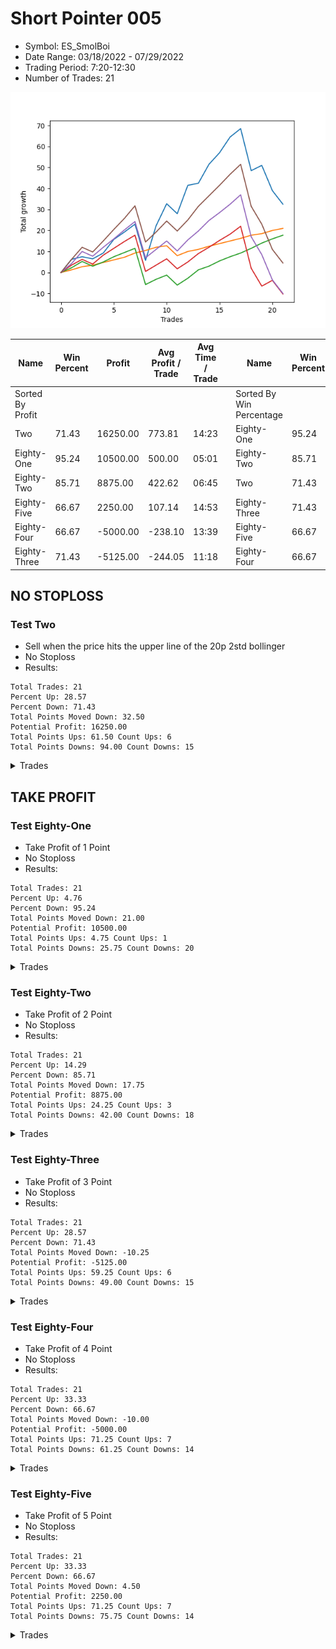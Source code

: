 # Short Pointer 005 
- Symbol: ES_SmolBoi
- Date Range: 03/18/2022 - 07/29/2022
- Trading Period: 7:20-12:30
- Number of Trades: 21

![Plot](ShortPointer005ES_SmolBoi.png)

| Name | Win Percent | Profit | Avg Profit / Trade | Avg Time / Trade |      | Name | Win Percent | Profit | Avg Profit / Trade | Avg Time / Trade |
| ---- | ----------- | ------ | ------------------ | ---------------- | ---- | ---- | ----------- | ------ | ------------------ | ---------------- |
| Sorted By <br> Profit | | | | | | Sorted By <br> Win Percentage ||||
| Two | 71.43 | 16250.00 | 773.81 | 14:23 |     | Eighty-One | 95.24 | 10500.00 | 500.00 | 05:01 |
| Eighty-One | 95.24 | 10500.00 | 500.00 | 05:01 |     | Eighty-Two | 85.71 | 8875.00 | 422.62 | 06:45 |
| Eighty-Two | 85.71 | 8875.00 | 422.62 | 06:45 |     | Two | 71.43 | 16250.00 | 773.81 | 14:23 |
| Eighty-Five | 66.67 | 2250.00 | 107.14 | 14:53 |     | Eighty-Three | 71.43 | -5125.00 | -244.05 | 11:18 |
| Eighty-Four | 66.67 | -5000.00 | -238.10 | 13:39 |     | Eighty-Five | 66.67 | 2250.00 | 107.14 | 14:53 |
| Eighty-Three | 71.43 | -5125.00 | -244.05 | 11:18 |     | Eighty-Four | 66.67 | -5000.00 | -238.10 | 13:39 |

## NO STOPLOSS

### Test Two
* Sell when the price hits the upper line of the 20p 2std bollinger
* No Stoploss
* Results:
```
Total Trades: 21
Percent Up: 28.57
Percent Down: 71.43
Total Points Moved Down: 32.50
Potential Profit: 16250.00
Total Points Ups: 61.50 Count Ups: 6
Total Points Downs: 94.00 Count Downs: 15
```

<details><summary>Trades</summary>

<code>In: 2022-03-21 08:30:00		Out: 2022-03-21 08:36:05		Total Position Time: 06:05		Total Move Down: 6.25		Total to Date: 6.25</code> <br />
<code>In: 2022-03-21 11:32:00		Out: 2022-03-21 11:42:15		Total Position Time: 10:15		Total Move Down: 1.25		Total to Date: 7.50</code> <br />
<code>In: 2022-03-28 10:33:00		Out: 2022-03-28 10:55:00		Total Position Time: 22:00		Total Move Down: -1.00		Total to Date: 6.50</code> <br />
<code>In: 2022-03-29 08:03:00		Out: 2022-03-29 08:13:30		Total Position Time: 10:30		Total Move Down: 2.75		Total to Date: 9.25</code> <br />
<code>In: 2022-04-06 07:26:00		Out: 2022-04-06 07:34:10		Total Position Time: 08:10		Total Move Down: 6.50		Total to Date: 15.75</code> <br />
<code>In: 2022-04-11 10:09:00		Out: 2022-04-11 10:19:05		Total Position Time: 10:05		Total Move Down: 3.50		Total to Date: 19.25</code> <br />
<code>In: 2022-04-11 11:58:00		Out: 2022-04-11 12:05:05		Total Position Time: 07:05		Total Move Down: 3.75		Total to Date: 23.00</code> <br />
<code>In: 2022-04-25 12:28:00		Out: 2022-04-25 12:46:00		Total Position Time: 18:00		Total Move Down: -17.25		Total to Date: 5.75</code> <br />
<code>In: 2022-05-05 10:11:00		Out: 2022-05-05 10:16:35		Total Position Time: 05:35		Total Move Down: 16.50		Total to Date: 22.25</code> <br />
<code>In: 2022-05-10 10:11:00		Out: 2022-05-10 10:24:00		Total Position Time: 13:00		Total Move Down: 10.50		Total to Date: 32.75</code> <br />
<code>In: 2022-05-17 09:31:00		Out: 2022-05-17 10:00:55		Total Position Time: 29:55		Total Move Down: -4.75		Total to Date: 28.00</code> <br />
<code>In: 2022-05-19 07:26:00		Out: 2022-05-19 07:27:40		Total Position Time: 01:40		Total Move Down: 13.50		Total to Date: 41.50</code> <br />
<code>In: 2022-05-23 07:38:00		Out: 2022-05-23 07:51:15		Total Position Time: 13:15		Total Move Down: 1.00		Total to Date: 42.50</code> <br />
<code>In: 2022-06-01 08:01:00		Out: 2022-06-01 08:15:50		Total Position Time: 14:50		Total Move Down: 9.00		Total to Date: 51.50</code> <br />
<code>In: 2022-06-03 09:08:00		Out: 2022-06-03 09:19:10		Total Position Time: 11:10		Total Move Down: 5.50		Total to Date: 57.00</code> <br />
<code>In: 2022-06-10 10:54:00		Out: 2022-06-10 11:01:00		Total Position Time: 07:00		Total Move Down: 7.50		Total to Date: 64.50</code> <br />
<code>In: 2022-06-10 11:27:00		Out: 2022-06-10 11:40:10		Total Position Time: 13:10		Total Move Down: 4.00		Total to Date: 68.50</code> <br />
<code>In: 2022-06-30 08:02:00		Out: 2022-06-30 08:31:55		Total Position Time: 29:55		Total Move Down: -20.00		Total to Date: 48.50</code> <br />
<code>In: 2022-07-05 08:53:00		Out: 2022-07-05 09:03:50		Total Position Time: 10:50		Total Move Down: 2.50		Total to Date: 51.00</code> <br />
<code>In: 2022-07-22 12:00:00		Out: 2022-07-22 12:29:55		Total Position Time: 29:55		Total Move Down: -12.00		Total to Date: 39.00</code> <br />
<code>In: 2022-07-29 10:58:00		Out: 2022-07-29 11:27:55		Total Position Time: 29:55		Total Move Down: -6.50		Total to Date: 32.50</code> <br />


</details>

## TAKE PROFIT

### Test Eighty-One
* Take Profit of 1 Point
* No Stoploss
* Results:
```
Total Trades: 21
Percent Up: 4.76
Percent Down: 95.24
Total Points Moved Down: 21.00
Potential Profit: 10500.00
Total Points Ups: 4.75 Count Ups: 1
Total Points Downs: 25.75 Count Downs: 20
```

<details><summary>Trades</summary>

<code>In: 2022-03-21 08:30:00		Out: 2022-03-21 08:30:35		Total Position Time: 00:35		Total Move Down: 1.25		Total to Date: 1.25</code> <br />
<code>In: 2022-03-21 11:32:00		Out: 2022-03-21 11:35:45		Total Position Time: 03:45		Total Move Down: 1.50		Total to Date: 2.75</code> <br />
<code>In: 2022-03-28 10:33:00		Out: 2022-03-28 10:57:00		Total Position Time: 24:00		Total Move Down: 0.75		Total to Date: 3.50</code> <br />
<code>In: 2022-03-29 08:03:00		Out: 2022-03-29 08:06:00		Total Position Time: 03:00		Total Move Down: 1.25		Total to Date: 4.75</code> <br />
<code>In: 2022-04-06 07:26:00		Out: 2022-04-06 07:27:45		Total Position Time: 01:45		Total Move Down: 1.25		Total to Date: 6.00</code> <br />
<code>In: 2022-04-11 10:09:00		Out: 2022-04-11 10:16:15		Total Position Time: 07:15		Total Move Down: 1.25		Total to Date: 7.25</code> <br />
<code>In: 2022-04-11 11:58:00		Out: 2022-04-11 12:04:15		Total Position Time: 06:15		Total Move Down: 2.00		Total to Date: 9.25</code> <br />
<code>In: 2022-04-25 12:28:00		Out: 2022-04-25 12:28:30		Total Position Time: 00:30		Total Move Down: 1.25		Total to Date: 10.50</code> <br />
<code>In: 2022-05-05 10:11:00		Out: 2022-05-05 10:11:10		Total Position Time: 00:10		Total Move Down: 1.50		Total to Date: 12.00</code> <br />
<code>In: 2022-05-10 10:11:00		Out: 2022-05-10 10:11:10		Total Position Time: 00:10		Total Move Down: 0.75		Total to Date: 12.75</code> <br />
<code>In: 2022-05-17 09:31:00		Out: 2022-05-17 10:00:55		Total Position Time: 29:55		Total Move Down: -4.75		Total to Date: 8.00</code> <br />
<code>In: 2022-05-19 07:26:00		Out: 2022-05-19 07:26:40		Total Position Time: 00:40		Total Move Down: 2.00		Total to Date: 10.00</code> <br />
<code>In: 2022-05-23 07:38:00		Out: 2022-05-23 07:47:00		Total Position Time: 09:00		Total Move Down: 1.00		Total to Date: 11.00</code> <br />
<code>In: 2022-06-01 08:01:00		Out: 2022-06-01 08:01:35		Total Position Time: 00:35		Total Move Down: 1.50		Total to Date: 12.50</code> <br />
<code>In: 2022-06-03 09:08:00		Out: 2022-06-03 09:08:10		Total Position Time: 00:10		Total Move Down: 1.25		Total to Date: 13.75</code> <br />
<code>In: 2022-06-10 10:54:00		Out: 2022-06-10 10:54:55		Total Position Time: 00:55		Total Move Down: 1.25		Total to Date: 15.00</code> <br />
<code>In: 2022-06-10 11:27:00		Out: 2022-06-10 11:28:10		Total Position Time: 01:10		Total Move Down: 1.25		Total to Date: 16.25</code> <br />
<code>In: 2022-06-30 08:02:00		Out: 2022-06-30 08:03:50		Total Position Time: 01:50		Total Move Down: 1.50		Total to Date: 17.75</code> <br />
<code>In: 2022-07-05 08:53:00		Out: 2022-07-05 09:03:45		Total Position Time: 10:45		Total Move Down: 0.75		Total to Date: 18.50</code> <br />
<code>In: 2022-07-22 12:00:00		Out: 2022-07-22 12:00:10		Total Position Time: 00:10		Total Move Down: 1.50		Total to Date: 20.00</code> <br />
<code>In: 2022-07-29 10:58:00		Out: 2022-07-29 11:00:55		Total Position Time: 02:55		Total Move Down: 1.00		Total to Date: 21.00</code> <br />


</details>

### Test Eighty-Two
* Take Profit of 2 Point
* No Stoploss
* Results:
```
Total Trades: 21
Percent Up: 14.29
Percent Down: 85.71
Total Points Moved Down: 17.75
Potential Profit: 8875.00
Total Points Ups: 24.25 Count Ups: 3
Total Points Downs: 42.00 Count Downs: 18
```

<details><summary>Trades</summary>

<code>In: 2022-03-21 08:30:00		Out: 2022-03-21 08:30:55		Total Position Time: 00:55		Total Move Down: 2.25		Total to Date: 2.25</code> <br />
<code>In: 2022-03-21 11:32:00		Out: 2022-03-21 11:42:30		Total Position Time: 10:30		Total Move Down: 3.00		Total to Date: 5.25</code> <br />
<code>In: 2022-03-28 10:33:00		Out: 2022-03-28 11:02:55		Total Position Time: 29:55		Total Move Down: -2.25		Total to Date: 3.00</code> <br />
<code>In: 2022-03-29 08:03:00		Out: 2022-03-29 08:07:15		Total Position Time: 04:15		Total Move Down: 2.00		Total to Date: 5.00</code> <br />
<code>In: 2022-04-06 07:26:00		Out: 2022-04-06 07:28:05		Total Position Time: 02:05		Total Move Down: 2.50		Total to Date: 7.50</code> <br />
<code>In: 2022-04-11 10:09:00		Out: 2022-04-11 10:17:05		Total Position Time: 08:05		Total Move Down: 2.00		Total to Date: 9.50</code> <br />
<code>In: 2022-04-11 11:58:00		Out: 2022-04-11 12:04:15		Total Position Time: 06:15		Total Move Down: 2.00		Total to Date: 11.50</code> <br />
<code>In: 2022-04-25 12:28:00		Out: 2022-04-25 12:46:00		Total Position Time: 18:00		Total Move Down: -17.25		Total to Date: -5.75</code> <br />
<code>In: 2022-05-05 10:11:00		Out: 2022-05-05 10:11:15		Total Position Time: 00:15		Total Move Down: 2.50		Total to Date: -3.25</code> <br />
<code>In: 2022-05-10 10:11:00		Out: 2022-05-10 10:12:10		Total Position Time: 01:10		Total Move Down: 2.00		Total to Date: -1.25</code> <br />
<code>In: 2022-05-17 09:31:00		Out: 2022-05-17 10:00:55		Total Position Time: 29:55		Total Move Down: -4.75		Total to Date: -6.00</code> <br />
<code>In: 2022-05-19 07:26:00		Out: 2022-05-19 07:26:45		Total Position Time: 00:45		Total Move Down: 3.25		Total to Date: -2.75</code> <br />
<code>In: 2022-05-23 07:38:00		Out: 2022-05-23 07:47:05		Total Position Time: 09:05		Total Move Down: 4.00		Total to Date: 1.25</code> <br />
<code>In: 2022-06-01 08:01:00		Out: 2022-06-01 08:01:40		Total Position Time: 00:40		Total Move Down: 1.75		Total to Date: 3.00</code> <br />
<code>In: 2022-06-03 09:08:00		Out: 2022-06-03 09:09:10		Total Position Time: 01:10		Total Move Down: 2.50		Total to Date: 5.50</code> <br />
<code>In: 2022-06-10 10:54:00		Out: 2022-06-10 10:55:10		Total Position Time: 01:10		Total Move Down: 2.00		Total to Date: 7.50</code> <br />
<code>In: 2022-06-10 11:27:00		Out: 2022-06-10 11:28:20		Total Position Time: 01:20		Total Move Down: 1.75		Total to Date: 9.25</code> <br />
<code>In: 2022-06-30 08:02:00		Out: 2022-06-30 08:04:05		Total Position Time: 02:05		Total Move Down: 2.25		Total to Date: 11.50</code> <br />
<code>In: 2022-07-05 08:53:00		Out: 2022-07-05 09:03:50		Total Position Time: 10:50		Total Move Down: 2.50		Total to Date: 14.00</code> <br />
<code>In: 2022-07-22 12:00:00		Out: 2022-07-22 12:00:25		Total Position Time: 00:25		Total Move Down: 2.00		Total to Date: 16.00</code> <br />
<code>In: 2022-07-29 10:58:00		Out: 2022-07-29 11:01:05		Total Position Time: 03:05		Total Move Down: 1.75		Total to Date: 17.75</code> <br />


</details>

### Test Eighty-Three
* Take Profit of 3 Point
* No Stoploss
* Results:
```
Total Trades: 21
Percent Up: 28.57
Percent Down: 71.43
Total Points Moved Down: -10.25
Potential Profit: -5125.00
Total Points Ups: 59.25 Count Ups: 6
Total Points Downs: 49.00 Count Downs: 15
```

<details><summary>Trades</summary>

<code>In: 2022-03-21 08:30:00		Out: 2022-03-21 08:32:35		Total Position Time: 02:35		Total Move Down: 3.50		Total to Date: 3.50</code> <br />
<code>In: 2022-03-21 11:32:00		Out: 2022-03-21 11:42:35		Total Position Time: 10:35		Total Move Down: 2.75		Total to Date: 6.25</code> <br />
<code>In: 2022-03-28 10:33:00		Out: 2022-03-28 11:02:55		Total Position Time: 29:55		Total Move Down: -2.25		Total to Date: 4.00</code> <br />
<code>In: 2022-03-29 08:03:00		Out: 2022-03-29 08:13:35		Total Position Time: 10:35		Total Move Down: 4.25		Total to Date: 8.25</code> <br />
<code>In: 2022-04-06 07:26:00		Out: 2022-04-06 07:28:10		Total Position Time: 02:10		Total Move Down: 3.25		Total to Date: 11.50</code> <br />
<code>In: 2022-04-11 10:09:00		Out: 2022-04-11 10:18:25		Total Position Time: 09:25		Total Move Down: 3.25		Total to Date: 14.75</code> <br />
<code>In: 2022-04-11 11:58:00		Out: 2022-04-11 12:04:45		Total Position Time: 06:45		Total Move Down: 3.00		Total to Date: 17.75</code> <br />
<code>In: 2022-04-25 12:28:00		Out: 2022-04-25 12:46:00		Total Position Time: 18:00		Total Move Down: -17.25		Total to Date: 0.50</code> <br />
<code>In: 2022-05-05 10:11:00		Out: 2022-05-05 10:12:30		Total Position Time: 01:30		Total Move Down: 3.00		Total to Date: 3.50</code> <br />
<code>In: 2022-05-10 10:11:00		Out: 2022-05-10 10:12:25		Total Position Time: 01:25		Total Move Down: 3.00		Total to Date: 6.50</code> <br />
<code>In: 2022-05-17 09:31:00		Out: 2022-05-17 10:00:55		Total Position Time: 29:55		Total Move Down: -4.75		Total to Date: 1.75</code> <br />
<code>In: 2022-05-19 07:26:00		Out: 2022-05-19 07:26:45		Total Position Time: 00:45		Total Move Down: 3.25		Total to Date: 5.00</code> <br />
<code>In: 2022-05-23 07:38:00		Out: 2022-05-23 07:47:05		Total Position Time: 09:05		Total Move Down: 4.00		Total to Date: 9.00</code> <br />
<code>In: 2022-06-01 08:01:00		Out: 2022-06-01 08:01:55		Total Position Time: 00:55		Total Move Down: 3.00		Total to Date: 12.00</code> <br />
<code>In: 2022-06-03 09:08:00		Out: 2022-06-03 09:10:10		Total Position Time: 02:10		Total Move Down: 3.25		Total to Date: 15.25</code> <br />
<code>In: 2022-06-10 10:54:00		Out: 2022-06-10 10:55:15		Total Position Time: 01:15		Total Move Down: 3.00		Total to Date: 18.25</code> <br />
<code>In: 2022-06-10 11:27:00		Out: 2022-06-10 11:28:30		Total Position Time: 01:30		Total Move Down: 3.75		Total to Date: 22.00</code> <br />
<code>In: 2022-06-30 08:02:00		Out: 2022-06-30 08:31:55		Total Position Time: 29:55		Total Move Down: -20.00		Total to Date: 2.00</code> <br />
<code>In: 2022-07-05 08:53:00		Out: 2022-07-05 09:22:55		Total Position Time: 29:55		Total Move Down: -8.50		Total to Date: -6.50</code> <br />
<code>In: 2022-07-22 12:00:00		Out: 2022-07-22 12:09:05		Total Position Time: 09:05		Total Move Down: 2.75		Total to Date: -3.75</code> <br />
<code>In: 2022-07-29 10:58:00		Out: 2022-07-29 11:27:55		Total Position Time: 29:55		Total Move Down: -6.50		Total to Date: -10.25</code> <br />


</details>

### Test Eighty-Four
* Take Profit of 4 Point
* No Stoploss
* Results:
```
Total Trades: 21
Percent Up: 33.33
Percent Down: 66.67
Total Points Moved Down: -10.00
Potential Profit: -5000.00
Total Points Ups: 71.25 Count Ups: 7
Total Points Downs: 61.25 Count Downs: 14
```

<details><summary>Trades</summary>

<code>In: 2022-03-21 08:30:00		Out: 2022-03-21 08:36:00		Total Position Time: 06:00		Total Move Down: 4.25		Total to Date: 4.25</code> <br />
<code>In: 2022-03-21 11:32:00		Out: 2022-03-21 11:55:35		Total Position Time: 23:35		Total Move Down: 5.75		Total to Date: 10.00</code> <br />
<code>In: 2022-03-28 10:33:00		Out: 2022-03-28 11:02:55		Total Position Time: 29:55		Total Move Down: -2.25		Total to Date: 7.75</code> <br />
<code>In: 2022-03-29 08:03:00		Out: 2022-03-29 08:13:35		Total Position Time: 10:35		Total Move Down: 4.25		Total to Date: 12.00</code> <br />
<code>In: 2022-04-06 07:26:00		Out: 2022-04-06 07:28:55		Total Position Time: 02:55		Total Move Down: 4.00		Total to Date: 16.00</code> <br />
<code>In: 2022-04-11 10:09:00		Out: 2022-04-11 10:21:25		Total Position Time: 12:25		Total Move Down: 4.25		Total to Date: 20.25</code> <br />
<code>In: 2022-04-11 11:58:00		Out: 2022-04-11 12:04:55		Total Position Time: 06:55		Total Move Down: 4.00		Total to Date: 24.25</code> <br />
<code>In: 2022-04-25 12:28:00		Out: 2022-04-25 12:46:00		Total Position Time: 18:00		Total Move Down: -17.25		Total to Date: 7.00</code> <br />
<code>In: 2022-05-05 10:11:00		Out: 2022-05-05 10:12:45		Total Position Time: 01:45		Total Move Down: 4.00		Total to Date: 11.00</code> <br />
<code>In: 2022-05-10 10:11:00		Out: 2022-05-10 10:13:55		Total Position Time: 02:55		Total Move Down: 4.00		Total to Date: 15.00</code> <br />
<code>In: 2022-05-17 09:31:00		Out: 2022-05-17 10:00:55		Total Position Time: 29:55		Total Move Down: -4.75		Total to Date: 10.25</code> <br />
<code>In: 2022-05-19 07:26:00		Out: 2022-05-19 07:26:50		Total Position Time: 00:50		Total Move Down: 5.25		Total to Date: 15.50</code> <br />
<code>In: 2022-05-23 07:38:00		Out: 2022-05-23 07:51:45		Total Position Time: 13:45		Total Move Down: 4.25		Total to Date: 19.75</code> <br />
<code>In: 2022-06-01 08:01:00		Out: 2022-06-01 08:02:05		Total Position Time: 01:05		Total Move Down: 5.00		Total to Date: 24.75</code> <br />
<code>In: 2022-06-03 09:08:00		Out: 2022-06-03 09:10:40		Total Position Time: 02:40		Total Move Down: 3.75		Total to Date: 28.50</code> <br />
<code>In: 2022-06-10 10:54:00		Out: 2022-06-10 10:56:15		Total Position Time: 02:15		Total Move Down: 4.00		Total to Date: 32.50</code> <br />
<code>In: 2022-06-10 11:27:00		Out: 2022-06-10 11:28:35		Total Position Time: 01:35		Total Move Down: 4.50		Total to Date: 37.00</code> <br />
<code>In: 2022-06-30 08:02:00		Out: 2022-06-30 08:31:55		Total Position Time: 29:55		Total Move Down: -20.00		Total to Date: 17.00</code> <br />
<code>In: 2022-07-05 08:53:00		Out: 2022-07-05 09:22:55		Total Position Time: 29:55		Total Move Down: -8.50		Total to Date: 8.50</code> <br />
<code>In: 2022-07-22 12:00:00		Out: 2022-07-22 12:29:55		Total Position Time: 29:55		Total Move Down: -12.00		Total to Date: -3.50</code> <br />
<code>In: 2022-07-29 10:58:00		Out: 2022-07-29 11:27:55		Total Position Time: 29:55		Total Move Down: -6.50		Total to Date: -10.00</code> <br />


</details>

### Test Eighty-Five
* Take Profit of 5 Point
* No Stoploss
* Results:
```
Total Trades: 21
Percent Up: 33.33
Percent Down: 66.67
Total Points Moved Down: 4.50
Potential Profit: 2250.00
Total Points Ups: 71.25 Count Ups: 7
Total Points Downs: 75.75 Count Downs: 14
```

<details><summary>Trades</summary>

<code>In: 2022-03-21 08:30:00		Out: 2022-03-21 08:36:05		Total Position Time: 06:05		Total Move Down: 6.25		Total to Date: 6.25</code> <br />
<code>In: 2022-03-21 11:32:00		Out: 2022-03-21 11:55:35		Total Position Time: 23:35		Total Move Down: 5.75		Total to Date: 12.00</code> <br />
<code>In: 2022-03-28 10:33:00		Out: 2022-03-28 11:02:55		Total Position Time: 29:55		Total Move Down: -2.25		Total to Date: 9.75</code> <br />
<code>In: 2022-03-29 08:03:00		Out: 2022-03-29 08:22:25		Total Position Time: 19:25		Total Move Down: 5.25		Total to Date: 15.00</code> <br />
<code>In: 2022-04-06 07:26:00		Out: 2022-04-06 07:32:30		Total Position Time: 06:30		Total Move Down: 5.50		Total to Date: 20.50</code> <br />
<code>In: 2022-04-11 10:09:00		Out: 2022-04-11 10:22:25		Total Position Time: 13:25		Total Move Down: 5.25		Total to Date: 25.75</code> <br />
<code>In: 2022-04-11 11:58:00		Out: 2022-04-11 12:06:10		Total Position Time: 08:10		Total Move Down: 6.00		Total to Date: 31.75</code> <br />
<code>In: 2022-04-25 12:28:00		Out: 2022-04-25 12:46:00		Total Position Time: 18:00		Total Move Down: -17.25		Total to Date: 14.50</code> <br />
<code>In: 2022-05-05 10:11:00		Out: 2022-05-05 10:12:50		Total Position Time: 01:50		Total Move Down: 4.75		Total to Date: 19.25</code> <br />
<code>In: 2022-05-10 10:11:00		Out: 2022-05-10 10:14:10		Total Position Time: 03:10		Total Move Down: 5.25		Total to Date: 24.50</code> <br />
<code>In: 2022-05-17 09:31:00		Out: 2022-05-17 10:00:55		Total Position Time: 29:55		Total Move Down: -4.75		Total to Date: 19.75</code> <br />
<code>In: 2022-05-19 07:26:00		Out: 2022-05-19 07:26:50		Total Position Time: 00:50		Total Move Down: 5.25		Total to Date: 25.00</code> <br />
<code>In: 2022-05-23 07:38:00		Out: 2022-05-23 07:52:55		Total Position Time: 14:55		Total Move Down: 6.50		Total to Date: 31.50</code> <br />
<code>In: 2022-06-01 08:01:00		Out: 2022-06-01 08:02:05		Total Position Time: 01:05		Total Move Down: 5.00		Total to Date: 36.50</code> <br />
<code>In: 2022-06-03 09:08:00		Out: 2022-06-03 09:19:00		Total Position Time: 11:00		Total Move Down: 5.00		Total to Date: 41.50</code> <br />
<code>In: 2022-06-10 10:54:00		Out: 2022-06-10 10:57:30		Total Position Time: 03:30		Total Move Down: 5.25		Total to Date: 46.75</code> <br />
<code>In: 2022-06-10 11:27:00		Out: 2022-06-10 11:28:50		Total Position Time: 01:50		Total Move Down: 4.75		Total to Date: 51.50</code> <br />
<code>In: 2022-06-30 08:02:00		Out: 2022-06-30 08:31:55		Total Position Time: 29:55		Total Move Down: -20.00		Total to Date: 31.50</code> <br />
<code>In: 2022-07-05 08:53:00		Out: 2022-07-05 09:22:55		Total Position Time: 29:55		Total Move Down: -8.50		Total to Date: 23.00</code> <br />
<code>In: 2022-07-22 12:00:00		Out: 2022-07-22 12:29:55		Total Position Time: 29:55		Total Move Down: -12.00		Total to Date: 11.00</code> <br />
<code>In: 2022-07-29 10:58:00		Out: 2022-07-29 11:27:55		Total Position Time: 29:55		Total Move Down: -6.50		Total to Date: 4.50</code> <br />


</details>